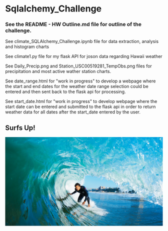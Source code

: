 # Sqlalchemy_Challenge

### See the README - HW Outline.md file for outline of the challenge.

See climate_SQLAlchemy_Challenge.ipynb file for data extraction, analysis and histogram charts

See climate1.py file for my flask API for joson data regarding Hawaii weather

See Daily_Precip.png and Station_USC00519281_TempObs.png files for precipitation and most active wather station charts.

See date_range.html for "work in progress" to develop a webpage where the start and end dates for the weather date range selection could be entered and then sent back to the flask api for processing.

See start_date.html for "work in progress" to develop webpage where the start date can be entered and submitted to the flask api in order to return weather data for all dates after the start_date entered by the user.

## Surfs Up!
![surfs-up.png](images/surfs-up.png)

